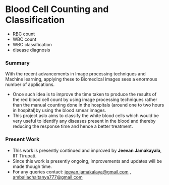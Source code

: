 # Blood Cell Counting and Classification
* RBC count
* WBC count
* WBC classification
* disease diagnosis<br />
### Summary
With the recent advancements in Image processing techniques and Machine learning, applying these to Biomedical images sees a enormous number of applications.
* Once such idea is to improve the time taken to produce the results of the red blood cell count by using image processing techniques rather than the manual counting done in the hospitals (around one to two hours in hospital)by using the blood smear images. <br>
* This project aslo aims to classify the white blood cells which would be very useful to identify any diseases present in the blood and thereby reducing the response time and hence a better treatment. 

### Present Work
* This work is presently continued and improved by <b>Jeevan Jamakayala</b>, IIT Tirupati.<br />
* Since this work is presently ongoing, improvements and updates will be made though time.
* For any queries contact: jeevan.jamakalaya@gmail.com , amballachaitanya777@gmail.com
